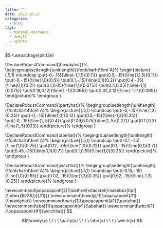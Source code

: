 ```yaml
---
title: ""
date: 2022-10-27
categories:
  - blog
tags:
  - minimal-mistakes
  - Jekyll
  - update
---
```


$$
\usepackage{pict2e}

\DeclareRobustCommand{\howdyhat}{%
  \begingroup\setlength{\unitlength}{\fontcharht\font`A}%
  \begin{picture}(.5,1)
  \roundcap
  \put(-0,-.15){\line(-1,1.5){0.11}} 
  \put(0.5,-.15){\line(1,1.5){0.11}} 
  \put(-0,-.15){\line(1,0){0.5}} 
  \put(0.1,-.15){\line(0,1){0.2}} 
  \put(0.4,-.15){\line(0,1){0.2}} 
  \put(0.1,0.05){\line(1,1){0.075}} 
  \put(0.4,0.05){\line(-1,1){0.075}} 
  \put(0.18,0.12){\line(1,-1){0.065}} 
  \put(0.32,0.12){\line(-1,-1){0.065}} 
  \end{picture}%
  \endgroup
}

\DeclareRobustCommand{\partyhat}{%
  \begingroup\setlength{\unitlength}{\fontcharht\font`A}%
  \begin{picture}(.5,1)
  \roundcap
  \put(-0,-.15){\line(1,3){0.25}}
  \put(-0,-.15){\line(1,0){0.5}}
  \put(0.5,-.15){\line(-1,3){0.25}}
  \put(-0,-.15){\line(1,.5){0.4}}
  \put(0.09,0.075){\line(1,.5){0.27}}
  \put(0.17,0.3){\line(1,.5){0.13}}
  \end{picture}%
  \endgroup
}

\DeclareRobustCommand{\abehat}{%
  \begingroup\setlength{\unitlength}{\fontcharht\font`A}%
  \begin{picture}(.5,1)
  \roundcap
  \put(-0.1,-.15){\line(1,0){0.75}} 
  \put(0.12,-.05){\line(1,0){0.32}} 
  \put(0.1,-.15){\line(0,1){0.7}}
  \put(0.45,-.15){\line(0,1){0.7}}
  \put(0.1,0.55){\line(1,0){0.35}}
  \end{picture}%
  \endgroup
}

\DeclareRobustCommand{\witchhat}{%
  \begingroup\setlength{\unitlength}{\fontcharht\font`A}%
  \begin{picture}(.5,1)
  \roundcap
  \put(-0.15,-.15){\line(1,0){0.85}} 
  \put(0.02,-.15){\line(1,3){0.25}}
  \put(0.52,-.15){\line(-1,3){0.25}}
  \end{picture}%
  \endgroup
}

\newcommand\popacaponit[2]{\mathrel{\stackrel{\makebox[0pt]{\mbox{$#2$}}}{#1}}}
\newcommand\howdy[1]{\popacaponit{#1}{\howdyhat}}
\newcommand\party[1]{\popacaponit{#1}{\partyhat}}
\newcommand\abe[1]{\popacaponit{#1}{\abehat}}
\newcommand\witch[1]{\popacaponit{#1}{\witchhat}}
$$

$$\howdy{x} \ \ \ \ \party{x} \ \ \ \ \abe{x} \ \ \ \ \witch{x} $$
